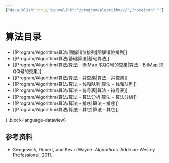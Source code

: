 ```yaml
---
{"dg-publish":true,"permalink":"/program/algorithm///","noteIcon":""}
---
```


# 算法目录

- [[Program/Algorithm/算法/图解错位排列\|图解错位排列]]
- [[Program/Algorithm/算法/基础算法\|基础算法]]
- [[Program/Algorithm/算法/算法 - BitMap 求QQ号的交集\|算法 - BitMap 求QQ号的交集]]
- [[Program/Algorithm/算法/算法 - 并查集\|算法 - 并查集]]
- [[Program/Algorithm/算法/算法 - 栈和队列\|算法 - 栈和队列]]
- [[Program/Algorithm/算法/算法 - 符号表\|算法 - 符号表]]
- [[Program/Algorithm/算法/算法 - 算法分析\|算法 - 算法分析]]
- [[Program/Algorithm/算法/算法 - 排序\|算法 - 排序]]
- [[Program/Algorithm/算法/算法 - 其它\|算法 - 其它]]

{ .block-language-dataview}

## 参考资料

- Sedgewick, Robert, and Kevin Wayne. _Algorithms_. Addison-Wesley Professional, 2011.
